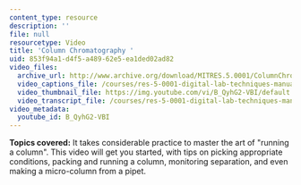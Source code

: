 ```yaml
---
content_type: resource
description: ''
file: null
resourcetype: Video
title: 'Column Chromatography '
uid: 853f94a1-d4f5-a489-62e5-ea1ded02ad82
video_files:
  archive_url: http://www.archive.org/download/MITRES.5.0001/ColumnChromatography_MitDigitalLabTechniquesManual.mp4
  video_captions_file: /courses/res-5-0001-digital-lab-techniques-manual-spring-2007/0b41a4f44b3a526097ad293b6ab66dc0_B_QyhG2-VBI.vtt
  video_thumbnail_file: https://img.youtube.com/vi/B_QyhG2-VBI/default.jpg
  video_transcript_file: /courses/res-5-0001-digital-lab-techniques-manual-spring-2007/a9be6d142e165af575fb3acdf6edcfaf_B_QyhG2-VBI.pdf
video_metadata:
  youtube_id: B_QyhG2-VBI
---
```


**Topics covered:** It takes considerable practice to master the art of "running a column". This video will get you started, with tips on picking appropriate conditions, packing and running a column, monitoring separation, and even making a micro-column from a pipet.